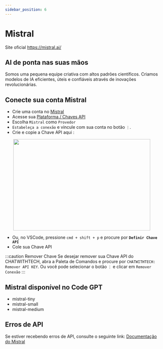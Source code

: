 ```yaml
---
sidebar_position: 6
---
```


# Mistral
Site oficial https://mistral.ai/

## AI de ponta nas suas mãos
Somos uma pequena equipe criativa com altos padrões científicos. Criamos modelos de IA eficientes, úteis e confiáveis através de inovações revolucionárias.

## Conecte sua conta Mistral
- Crie uma conta no [Mistral](https://auth.mistral.ai/ui/login)
- Acesse sua [Plataforma / Chaves API](https://console.mistral.ai/users/api-keys/)
- Escolha `Mistral` como `Provedor`
- `Estabeleça a conexão` e vincule com sua conta no botão `⋮`.
- Crie e copie a Chave API aqui :
<p align="center">
      <img width="450" height="300" src="https://github.com/davila7/code-gpt-docs/assets/37567214/bd736fe1-f302-4a2d-a308-3b1ef9dec728" />
</p>
 
- Ou, no VSCode, pressione ```cmd + shift + p``` e procure por **`Definir Chave API`**
- Cole sua Chave API

:::caution Remover Chave
Se desejar remover sua Chave API do CHATWITHTECH, abra a Paleta de Comandos e procure por `CHATWITHTECH: Remover API KEY`. Ou você pode selecionar o botão `⋮` e clicar em `Remover Conexão`
:::

## Mistral disponível no Code GPT
- mistral-tiny
- mistral-small
- mistral-medium

## Erros de API
Se estiver recebendo erros de API, consulte o seguinte link: [Documentação do Mistral](https://docs.mistral.ai/)
